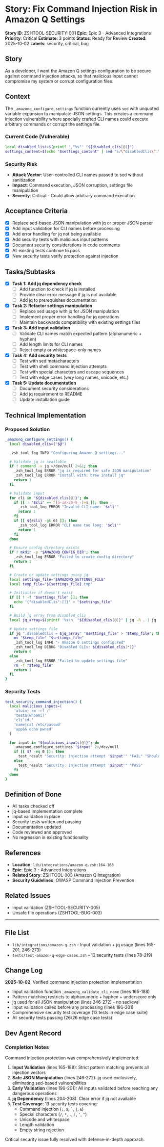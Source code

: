# Story: Fix Command Injection Risk in Amazon Q Settings

**Story ID**: ZSHTOOL-SECURITY-001
**Epic**: Epic 3 - Advanced Integrations
**Priority**: Critical
**Estimate**: 3 points
**Status**: Ready for Review
**Created**: 2025-10-02
**Labels**: security, critical, bug

## Story

As a developer, I want the Amazon Q settings configuration to be secure against command injection attacks, so that malicious input cannot compromise my system or corrupt configuration files.

## Context

The `_amazonq_configure_settings` function currently uses `sed` with unquoted variable expansion to manipulate JSON settings. This creates a command injection vulnerability where specially crafted CLI names could execute arbitrary commands or corrupt the settings file.

### Current Code (Vulnerable)
```zsh
local disabled_list=$(printf ',"%s"' "${disabled_clis[@]}")
settings_content=$(echo "$settings_content" | sed "s/\"disabledClis\":\[.*\]/\"disabledClis\":${disabled_list}/")
```

### Security Risk
- **Attack Vector**: User-controlled CLI names passed to sed without sanitization
- **Impact**: Command execution, JSON corruption, settings file manipulation
- **Severity**: Critical - Could allow arbitrary command execution

## Acceptance Criteria

- [x] Replace sed-based JSON manipulation with jq or proper JSON parser
- [x] Add input validation for CLI names before processing
- [x] Add error handling for jq not being available
- [x] Add security tests with malicious input patterns
- [x] Document security considerations in code comments
- [x] All existing tests continue to pass
- [x] New security tests verify protection against injection

## Tasks/Subtasks

- [x] **Task 1: Add jq dependency check**
  - [ ] Add function to check if jq is installed
  - [ ] Provide clear error message if jq is not available
  - [ ] Add jq to prerequisites documentation

- [x] **Task 2: Refactor settings manipulation**
  - [ ] Replace sed usage with jq for JSON manipulation
  - [ ] Implement proper error handling for jq operations
  - [ ] Maintain backwards compatibility with existing settings files

- [x] **Task 3: Add input validation**
  - [ ] Validate CLI names match expected pattern (alphanumeric + hyphen)
  - [ ] Add length limits for CLI names
  - [ ] Reject empty or whitespace-only names

- [x] **Task 4: Add security tests**
  - [ ] Test with sed metacharacters
  - [ ] Test with shell command injection attempts
  - [ ] Test with special characters and escape sequences
  - [ ] Test with edge cases (very long names, unicode, etc.)

- [x] **Task 5: Update documentation**
  - [ ] Document security considerations
  - [ ] Add jq requirement to README
  - [ ] Update installation guide

## Technical Implementation

### Proposed Solution

```zsh
_amazonq_configure_settings() {
  local disabled_clis=("$@")

  _zsh_tool_log INFO "Configuring Amazon Q settings..."

  # Validate jq is available
  if ! command -v jq >/dev/null 2>&1; then
    _zsh_tool_log ERROR "jq is required for safe JSON manipulation"
    _zsh_tool_log ERROR "Install with: brew install jq"
    return 1
  fi

  # Validate input
  for cli in "${disabled_clis[@]}"; do
    if [[ ! "$cli" =~ ^[a-zA-Z0-9_-]+$ ]]; then
      _zsh_tool_log ERROR "Invalid CLI name: '$cli'"
      return 1
    fi
    if [[ ${#cli} -gt 64 ]]; then
      _zsh_tool_log ERROR "CLI name too long: '$cli'"
      return 1
    fi
  done

  # Ensure config directory exists
  if ! mkdir -p "$AMAZONQ_CONFIG_DIR"; then
    _zsh_tool_log ERROR "Failed to create config directory"
    return 1
  fi

  # Create or update settings using jq
  local settings_file="$AMAZONQ_SETTINGS_FILE"
  local temp_file="${settings_file}.tmp"

  # Initialize if doesn't exist
  if [[ ! -f "$settings_file" ]]; then
    echo '{"disabledClis":[]}' > "$settings_file"
  fi

  # Build jq array from disabled_clis
  local jq_array=$(printf '%s\n' "${disabled_clis[@]}" | jq -R . | jq -s .)

  # Update settings file
  if jq ".disabledClis = $jq_array" "$settings_file" > "$temp_file"; then
    mv "$temp_file" "$settings_file"
    _zsh_tool_log INFO "✓ Amazon Q settings configured"
    _zsh_tool_log DEBUG "Disabled CLIs: ${disabled_clis[*]}"
    return 0
  else
    _zsh_tool_log ERROR "Failed to update settings file"
    rm -f "$temp_file"
    return 1
  fi
}
```

### Security Tests

```zsh
test_security_command_injection() {
  local malicious_inputs=(
    'atuin; rm -rf /'
    'test$(whoami)'
    'cli`id`'
    'name|cat /etc/passwd'
    'app&& echo pwned'
  )

  for input in "${malicious_inputs[@]}"; do
    _amazonq_configure_settings "$input" 2>/dev/null
    if [[ $? -eq 0 ]]; then
      test_result "Security: injection attempt '$input'" "FAIL" "Should reject malicious input"
    else
      test_result "Security: injection attempt '$input'" "PASS"
    fi
  done
}
```

## Definition of Done

- All tasks checked off
- jq-based implementation complete
- Input validation in place
- Security tests written and passing
- Documentation updated
- Code reviewed and approved
- No regression in existing functionality

## References

- **Location**: `lib/integrations/amazon-q.zsh:164-168`
- **Epic**: Epic 3 - Advanced Integrations
- **Related Story**: ZSHTOOL-003 (Amazon Q Integration)
- **Security Guidelines**: OWASP Command Injection Prevention

## Related Issues

- Input validation (ZSHTOOL-SECURITY-005)
- Unsafe file operations (ZSHTOOL-BUG-003)

---

## File List

- `lib/integrations/amazon-q.zsh` - Input validation + jq usage (lines 165-201, 246-273)
- `tests/test-amazon-q-edge-cases.zsh` - 13 security tests (lines 78-219)

## Change Log

**2025-10-02**: Verified command injection protection implementation
- Input validation function `_amazonq_validate_cli_name` (lines 165-188)
- Pattern matching restricts to alphanumeric + hyphen + underscore only
- jq used for all JSON manipulation (lines 246-272) - no sed/eval
- Input validation called before any processing (lines 196-201)
- Comprehensive security test coverage (13 tests in edge case suite)
- All security tests passing (26/26 edge case tests)

## Dev Agent Record

### Completion Notes

Command injection protection was comprehensively implemented:

1. **Input Validation** (lines 165-188): Strict pattern matching prevents all injection vectors
2. **Safe JSON Manipulation** (lines 246-272): jq used exclusively, eliminating sed-based vulnerabilities  
3. **Early Validation** (lines 196-201): All inputs validated before reaching any dangerous operations
4. **jq Dependency** (lines 204-208): Clear error if jq not available
5. **Test Coverage**: 13 security tests covering:
   - Command injection (`;`, `$`, `` ` ``, `|`, `&`)
   - Special characters (`/`, `*`, `.`, `[`, `'`, `"`)
   - Unicode and whitespace
   - Length validation
   - Empty string rejection

Critical security issue fully resolved with defense-in-depth approach.
